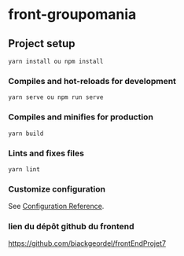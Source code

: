 # front-groupomania

## Project setup
```
yarn install ou npm install
```

### Compiles and hot-reloads for development
```
yarn serve ou npm run serve
```

### Compiles and minifies for production
```
yarn build
```

### Lints and fixes files
```
yarn lint
```

### Customize configuration
See [Configuration Reference](https://cli.vuejs.org/config/).
### lien du dépôt github du frontend
https://github.com/biackgeordel/frontEndProjet7
